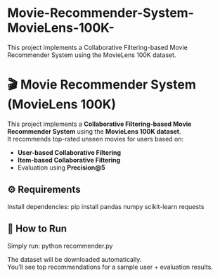 # Movie-Recommender-System-MovieLens-100K-
This project implements a Collaborative Filtering-based Movie Recommender System using the MovieLens 100K dataset.

# 🎬 Movie Recommender System (MovieLens 100K)

This project implements a **Collaborative Filtering-based Movie Recommender System** using the **MovieLens 100K dataset**.  
It recommends top-rated unseen movies for users based on:
- **User-based Collaborative Filtering**
- **Item-based Collaborative Filtering**
- Evaluation using **Precision@5**

## ⚙️ Requirements
Install dependencies:
    pip install pandas numpy scikit-learn requests

## 🚀 How to Run
Simply run:
    python recommender.py

The dataset will be downloaded automatically.  
You’ll see top recommendations for a sample user + evaluation results.
